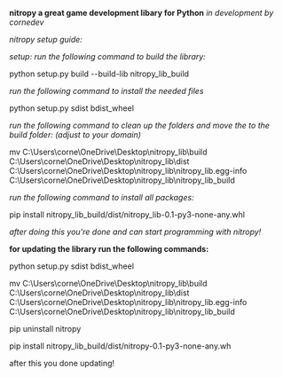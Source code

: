 **nitropy a great game development libary for Python**
*in development by cornedev*

*nitropy setup guide:*

*setup:*
*run the following command to build the library:*

python setup.py build --build-lib nitropy_lib_build

*run the following command to install the needed files*

python setup.py sdist bdist_wheel

*run the following command to clean up the folders and move the to the build folder:* *(adjust to your domain)*

mv C:\Users\corne\OneDrive\Desktop\nitropy_lib\build C:\Users\corne\OneDrive\Desktop\nitropy_lib\dist C:\Users\corne\OneDrive\Desktop\nitropy_lib\nitropy_lib.egg-info C:\Users\corne\OneDrive\Desktop\nitropy_lib\nitropy_lib_build

*run the following command to install all packages:*

pip install nitropy_lib_build/dist/nitropy_lib-0.1-py3-none-any.whl

*after doing this you're done and can start programming with nitropy!*

**for updating the library run the following commands:**

python setup.py sdist bdist_wheel

mv C:\Users\corne\OneDrive\Desktop\nitropy_lib\build C:\Users\corne\OneDrive\Desktop\nitropy_lib\dist C:\Users\corne\OneDrive\Desktop\nitropy_lib\nitropy_lib.egg-info C:\Users\corne\OneDrive\Desktop\nitropy_lib\nitropy_lib_build

pip uninstall nitropy

pip install nitropy_lib_build/dist/nitropy-0.1-py3-none-any.wh

after this you done updating!

